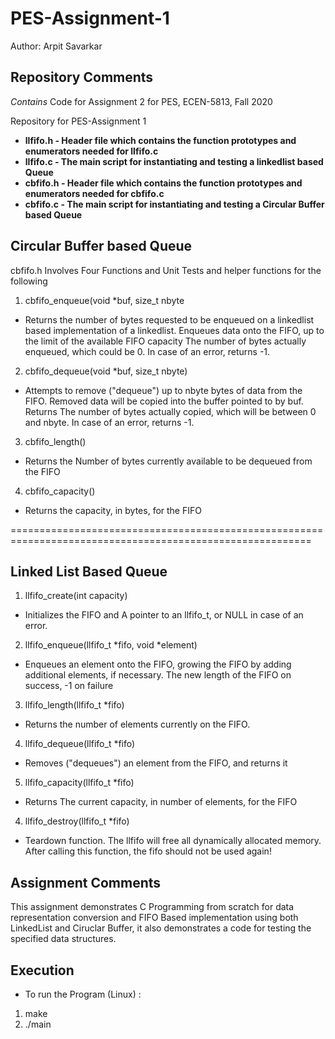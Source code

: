 # PES-Assignment-1
Author: Arpit Savarkar

## Repository Comments 
_Contains_
Code for Assignment 2 for PES, ECEN-5813, Fall 2020

Repository for PES-Assignment 1 

- <b>llfifo.h - Header file which contains the function prototypes and enumerators needed for llfifo.c</b>
- <b>llfifo.c - The main script for instantiating and testing a linkedlist based Queue</b>
- <b>cbfifo.h - Header file which contains the function prototypes and enumerators needed for cbfifo.c</b>
- <b>cbfifo.c - The main script for instantiating and testing a Circular Buffer based Queue</b>

## Circular Buffer based Queue
cbfifo.h Involves Four Functions and Unit Tests and helper functions for the following 
1) cbfifo_enqueue(void *buf, size_t nbyte
 - Returns the number of bytes requested to be enqueued on a linkedlist based implementation of a linkedlist. Enqueues data onto the FIFO, up to the limit of the available FIFO capacity The number of bytes actually enqueued, which could be 0. In case of an error, returns -1.

2) cbfifo_dequeue(void *buf, size_t nbyte)
 - Attempts to remove ("dequeue") up to nbyte bytes of data from the FIFO. Removed data will be copied into the buffer pointed to by buf. Returns The number of bytes actually copied, which will be between 0 and nbyte. In case of an error, returns -1.

3) cbfifo_length()
 - Returns the Number of bytes currently available to be dequeued from the FIFO

4) cbfifo_capacity()
 - Returns the capacity, in bytes, for the FIFO

==========================================================================================================
## Linked List Based Queue
1) llfifo_create(int capacity)
 - Initializes the FIFO and A pointer to an llfifo_t, or NULL in case of an error.

2) llfifo_enqueue(llfifo_t *fifo, void *element)
 - Enqueues an element onto the FIFO, growing the FIFO by adding additional elements, if necessary. The new length of the FIFO on success, -1 on failure

3) llfifo_length(llfifo_t *fifo)
 - Returns the number of elements currently on the FIFO. 

4) llfifo_dequeue(llfifo_t *fifo)
 - Removes ("dequeues") an element from the FIFO, and returns it

5) llfifo_capacity(llfifo_t *fifo)
 - Returns The current capacity, in number of elements, for the FIFO

4) llfifo_destroy(llfifo_t *fifo)
 - Teardown function. The llfifo will free all dynamically allocated memory. After calling this function, the fifo should not be used again!

## Assignment Comments 
This assignment demonstrates C Programming from scratch for data representation conversion and FIFO Based implementation using both LinkedList and Ciruclar Buffer, it also demonstrates a code for testing the specified data structures. 

## Execution 
 - To run the Program (Linux) :
1) make
2) ./main
